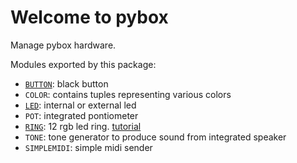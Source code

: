 # Welcome to pybox

Manage pybox hardware.

Modules exported by this package: 

- [`BUTTON`](button.md): black button  
- `COLOR`: contains tuples representing various colors 
- [`LED`](led.md): internal or external led  
- `POT`: integrated pontiometer 
- [`RING`](ring.md): 12 rgb led ring. [tutorial](tut_ring.md) 
- `TONE`: tone generator to produce sound from integrated speaker 
- `SIMPLEMIDI`: simple midi sender 
